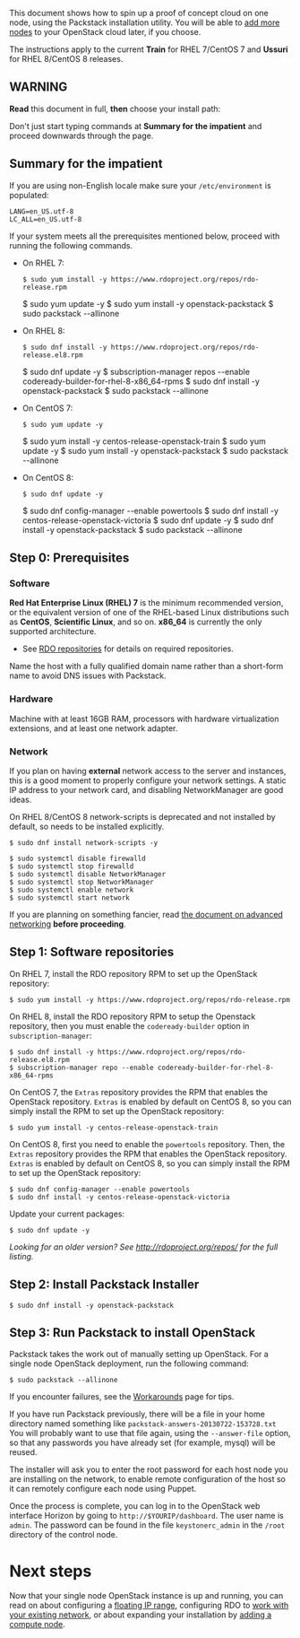 This document shows how to spin up a proof of concept cloud on one node, using the Packstack installation utility. You will be able to [add more nodes](https://www.rdoproject.org/install/adding-a-compute-node/) to your OpenStack cloud later, if you choose.

The instructions apply to the current **Train** for RHEL 7/CentOS 7 and **Ussuri** for RHEL 8/CentOS 8 releases.

WARNING
-------

**Read** this document in full, **then** choose your install path:

Don't just start typing commands at **Summary for the impatient** and proceed downwards through the page.

Summary for the impatient
-------------------------

If you are using non-English locale make sure your `/etc/environment` is populated:

    LANG=en_US.utf-8
    LC_ALL=en_US.utf-8

If your system meets all the prerequisites mentioned below, proceed with running the following commands.

* On RHEL 7:

      $ sudo yum install -y https://www.rdoproject.org/repos/rdo-release.rpm
    $ sudo yum update -y
    $ sudo yum install -y openstack-packstack
    $ sudo packstack --allinone
* On RHEL 8:

      $ sudo dnf install -y https://www.rdoproject.org/repos/rdo-release.el8.rpm
    $ sudo dnf update -y
    $ subscription-manager repos --enable codeready-builder-for-rhel-8-x86_64-rpms
    $ sudo dnf install -y openstack-packstack
    $ sudo packstack --allinone
* On CentOS 7:

      $ sudo yum update -y
    $ sudo yum install -y centos-release-openstack-train
    $ sudo yum update -y
    $ sudo yum install -y openstack-packstack
    $ sudo packstack --allinone
* On CentOS 8:

      $ sudo dnf update -y
    $ sudo dnf config-manager --enable powertools
    $ sudo dnf install -y centos-release-openstack-victoria
    $ sudo dnf update -y
    $ sudo dnf install -y openstack-packstack
    $ sudo packstack --allinone

Step 0: Prerequisites
---------------------

### Software

**Red Hat Enterprise Linux (RHEL) 7** is the minimum recommended version, or the equivalent version of one of the RHEL-based Linux distributions such as **CentOS**, **Scientific Linux**, and so on. **x86\_64** is currently the only supported architecture.

* See [RDO repositories](https://www.rdoproject.org/documentation/repositories/) for details on required repositories.

Name the host with a fully qualified domain name rather than a short-form name to avoid DNS issues with Packstack.

### Hardware

Machine with at least 16GB RAM, processors with hardware virtualization extensions, and at least one network adapter.

### Network

If you plan on having **external** network access to the server and instances, this is a good moment to properly configure your network settings. A static IP address to your network card, and disabling NetworkManager are good ideas.

On RHEL 8/CentOS 8 network-scripts is deprecated and not installed by default, so needs to be installed explicitly.

    $ sudo dnf install network-scripts -y

    $ sudo systemctl disable firewalld
    $ sudo systemctl stop firewalld
    $ sudo systemctl disable NetworkManager
    $ sudo systemctl stop NetworkManager
    $ sudo systemctl enable network
    $ sudo systemctl start network

If you are planning on something fancier, read [the document on advanced networking](https://www.rdoproject.org/networking/neutron-with-existing-external-network/) **before proceeding**.

Step 1: Software repositories
-----------------------------

On RHEL 7, install the RDO repository RPM to set up the OpenStack repository:

    $ sudo yum install -y https://www.rdoproject.org/repos/rdo-release.rpm

On RHEL 8, install the RDO repository RPM to setup the Openstack repository, then you must enable the `codeready-builder` option in `subscription-manager`:

    $ sudo dnf install -y https://www.rdoproject.org/repos/rdo-release.el8.rpm
    $ subscription-manager repo --enable codeready-builder-for-rhel-8-x86_64-rpms

On CentOS 7, the `Extras` repository provides the RPM that enables the OpenStack repository. `Extras` is enabled by default on CentOS 8, so you can simply install the RPM to set up the OpenStack repository:

    $ sudo yum install -y centos-release-openstack-train

On CentOS 8, first you need to enable the `powertools` repository. Then, the `Extras` repository provides the RPM that enables the OpenStack repository. `Extras` is enabled by default on CentOS 8, so you can simply install the RPM to set up the OpenStack repository:

    $ sudo dnf config-manager --enable powertools
    $ sudo dnf install -y centos-release-openstack-victoria

Update your current packages:

    $ sudo dnf update -y

*Looking for an older version? See <http://rdoproject.org/repos/> for the full listing.*

Step 2: Install Packstack Installer
-----------------------------------

    $ sudo dnf install -y openstack-packstack

Step 3: Run Packstack to install OpenStack
------------------------------------------

Packstack takes the work out of manually setting up OpenStack. For a single node OpenStack deployment, run the following command:

    $ sudo packstack --allinone

If you encounter failures, see the [Workarounds](https://www.rdoproject.org/testday/workarounds/) page for tips.

If you have run Packstack previously, there will be a file in your home directory named something like `packstack-answers-20130722-153728.txt` You will probably want to use that file again, using the `--answer-file` option, so that any passwords you have already set (for example, mysql) will be reused.

The installer will ask you to enter the root password for each host node you are installing on the network, to enable remote configuration of the host so it can remotely configure each node using Puppet.

Once the process is complete, you can log in to the OpenStack web interface Horizon by going to `http://$YOURIP/dashboard`. The user name is `admin`. The password can be found in the file `keystonerc_admin` in the `/root` directory of the control node.

Next steps
==========

Now that your single node OpenStack instance is up and running, you can read on about configuring a [floating IP range](https://www.rdoproject.org/networking/floating-ip-range/), configuring RDO to [work with your existing network](https://www.rdoproject.org/networking/neutron-with-existing-external-network/), or about expanding your installation by [adding a compute node](https://www.rdoproject.org/install/adding-a-compute-node/).